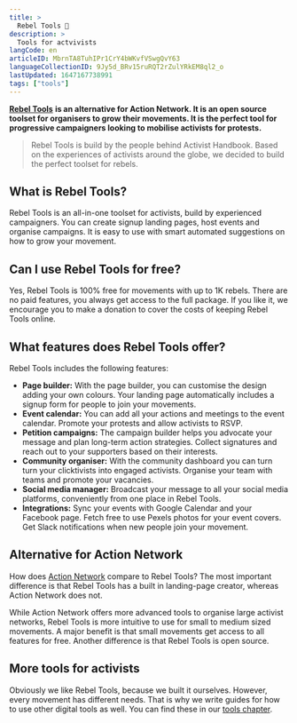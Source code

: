 ```yaml
---
title: >
  Rebel Tools 🦋
description: >
  Tools for actvivists
langCode: en
articleID: MbrnTA8TuhIPr1CrY4bWKvfVSwgQvY63
languageCollectionID: 9Jy5d_BRv15ruRQT2rZulYRkEM8ql2_o
lastUpdated: 1647167738991
tags: ["tools"]
---
```


[**Rebel Tools**](https://rebel.tools) **is an alternative for Action Network. It is an open source toolset for organisers to grow their movements. It is the perfect tool for progressive campaigners looking to mobilise activists for protests.**

> Rebel Tools is build by the people behind Activist Handbook. Based on the experiences of activists around the globe, we decided to build the perfect toolset for rebels.

## What is Rebel Tools?

Rebel Tools is an all-in-one toolset for activists, build by experienced campaigners. You can create signup landing pages, host events and organise campaigns. It is easy to use with smart automated suggestions on how to grow your movement.

## Can I use Rebel Tools for free?

Yes, Rebel Tools is 100% free for movements with up to 1K rebels. There are no paid features, you always get access to the full package. If you like it, we encourage you to make a donation to cover the costs of keeping Rebel Tools online.

## What features does Rebel Tools offer?

Rebel Tools includes the following features:

-   **Page builder:** With the page builder, you can customise the design adding your own colours. Your landing page automatically includes a signup form for people to join your movements.
-   **Event calendar:** You can add all your actions and meetings to the event calendar. Promote your protests and allow activists to RSVP.
-   **Petition campaigns:** The campaign builder helps you advocate your message and plan long-term action strategies. Collect signatures and reach out to your supporters based on their interests.
-   **Community organiser:** With the community dashboard you can turn turn your clicktivists into engaged activists. Organise your team with teams and promote your vacancies.
-   **Social media manager:** Broadcast your message to all your social media platforms, conveniently from one place in Rebel Tools.
-   **Integrations:** Sync your events with Google Calendar and your Facebook page. Fetch free to use Pexels photos for your event covers. Get Slack notifications when new people join your movement.

## **Alternative for Action Network**

How does [Action Network](https://rebel.tools/campaigns/actionnetwork) compare to Rebel Tools? The most important difference is that Rebel Tools has a built in landing-page creator, whereas Action Network does not.

While Action Network offers more advanced tools to organise large activist networks, Rebel Tools is more intuitive to use for small to medium sized movements. A major benefit is that small movements get access to all features for free. Another difference is that Rebel Tools is open source.

## More tools for activists

Obviously we like Rebel Tools, because we built it ourselves. However, every movement has different needs. That is why we write guides for how to use other digital tools as well. You can find these in our [tools chapter](/tools).